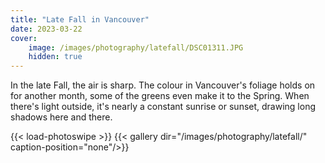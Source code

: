 ```yaml
---
title: "Late Fall in Vancouver"
date: 2023-03-22
cover:
    image: /images/photography/latefall/DSC01311.JPG
    hidden: true
---
```

In the late Fall, the air is sharp. The colour in Vancouver's foliage holds on for another month, some of the greens even make it to the Spring. When there's light outside, it's nearly a constant sunrise or sunset, drawing long shadows here and there.

{{< load-photoswipe >}}
{{< gallery dir="/images/photography/latefall/" caption-position="none"/>}}